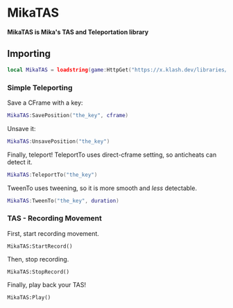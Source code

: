 # MikaTAS
**MikaTAS is Mika's TAS and Teleportation library**

## Importing
```lua
local MikaTAS = loadstring(game:HttpGet("https://x.klash.dev/libraries/MikaTAS"))()
```

### Simple Teleporting
Save a CFrame with a key:
```lua
MikaTAS:SavePosition("the_key", cframe)
```
Unsave it:
```lua
MikaTAS:UnsavePosition("the_key")
```

Finally, teleport!
TeleportTo uses direct-cframe setting, so anticheats can detect it.
```lua
MikaTAS:TeleportTo("the_key")
```
TweenTo uses tweening, so it is more smooth and *less* detectable.
```lua
MikaTAS:TweenTo("the_key", duration)
```

### TAS - Recording Movement
First, start recording movement.
```
MikaTAS:StartRecord()
```
Then, stop recording.
```
MikaTAS:StopRecord()
```
Finally, play back your TAS!
```
MikaTAS:Play()
```
